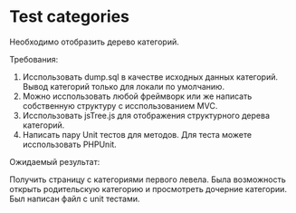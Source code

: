 # Test categories

Необходимо отобразить дерево категорий. 

Требования:
1. Исспользовать dump.sql в качестве исходных данных категорий. Вывод категорий только для локали по умолчанию.
2. Можно исспользовать любой фреймворк или же написать собственную структуру с исспользованием MVC.
3. Исспользовать jsTree.js для отображения структурного дерева категорий.
4. Написать пару Unit тестов для методов. Для теста можете исспользовать PHPUnit.

Ожидаемый результат:

Получить страницу с категориями первого левела. 
Была возможность открыть родительскую категорию и просмотреть дочерние категории.
Был написан файл с unit тестами.
